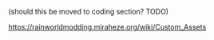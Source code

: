 (should this be moved to coding section? TODO)

https://rainworldmodding.miraheze.org/wiki/Custom_Assets